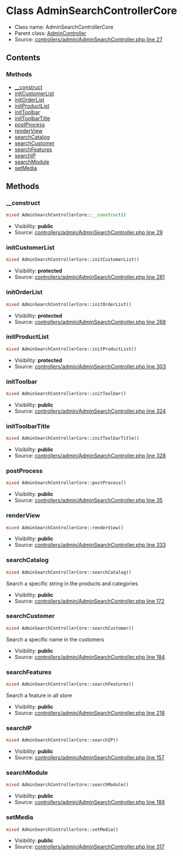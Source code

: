 Class AdminSearchControllerCore
=====================





* Class name: AdminSearchControllerCore
* Parent class: [AdminController](class.AdminControllerCore.md)
* Source: [controllers/admin/AdminSearchController.php line 27](https://github.com/PrestaShop/PrestaShop/blob/1.6.0.1/controllers/admin/AdminSearchController.php#L27)


Contents
--------



### Methods

* [__construct](#method-__construct)
* [initCustomerList](#method-initCustomerList)
* [initOrderList](#method-initOrderList)
* [initProductList](#method-initProductList)
* [initToolbar](#method-initToolbar)
* [initToolbarTitle](#method-initToolbarTitle)
* [postProcess](#method-postProcess)
* [renderView](#method-renderView)
* [searchCatalog](#method-searchCatalog)
* [searchCustomer](#method-searchCustomer)
* [searchFeatures](#method-searchFeatures)
* [searchIP](#method-searchIP)
* [searchModule](#method-searchModule)
* [setMedia](#method-setMedia)






Methods
-------


### <a name="method-__construct"></a>__construct

```php
mixed AdminSearchControllerCore::__construct()
```





* Visibility: **public**
* Source: [controllers/admin/AdminSearchController.php line 29](https://github.com/PrestaShop/PrestaShop/blob/1.6.0.1/controllers/admin/AdminSearchController.php#L29)




### <a name="method-initCustomerList"></a>initCustomerList

```php
mixed AdminSearchControllerCore::initCustomerList()
```





* Visibility: **protected**
* Source: [controllers/admin/AdminSearchController.php line 281](https://github.com/PrestaShop/PrestaShop/blob/1.6.0.1/controllers/admin/AdminSearchController.php#L281)




### <a name="method-initOrderList"></a>initOrderList

```php
mixed AdminSearchControllerCore::initOrderList()
```





* Visibility: **protected**
* Source: [controllers/admin/AdminSearchController.php line 268](https://github.com/PrestaShop/PrestaShop/blob/1.6.0.1/controllers/admin/AdminSearchController.php#L268)




### <a name="method-initProductList"></a>initProductList

```php
mixed AdminSearchControllerCore::initProductList()
```





* Visibility: **protected**
* Source: [controllers/admin/AdminSearchController.php line 303](https://github.com/PrestaShop/PrestaShop/blob/1.6.0.1/controllers/admin/AdminSearchController.php#L303)




### <a name="method-initToolbar"></a>initToolbar

```php
mixed AdminSearchControllerCore::initToolbar()
```





* Visibility: **public**
* Source: [controllers/admin/AdminSearchController.php line 324](https://github.com/PrestaShop/PrestaShop/blob/1.6.0.1/controllers/admin/AdminSearchController.php#L324)




### <a name="method-initToolbarTitle"></a>initToolbarTitle

```php
mixed AdminSearchControllerCore::initToolbarTitle()
```





* Visibility: **public**
* Source: [controllers/admin/AdminSearchController.php line 328](https://github.com/PrestaShop/PrestaShop/blob/1.6.0.1/controllers/admin/AdminSearchController.php#L328)




### <a name="method-postProcess"></a>postProcess

```php
mixed AdminSearchControllerCore::postProcess()
```





* Visibility: **public**
* Source: [controllers/admin/AdminSearchController.php line 35](https://github.com/PrestaShop/PrestaShop/blob/1.6.0.1/controllers/admin/AdminSearchController.php#L35)




### <a name="method-renderView"></a>renderView

```php
mixed AdminSearchControllerCore::renderView()
```





* Visibility: **public**
* Source: [controllers/admin/AdminSearchController.php line 333](https://github.com/PrestaShop/PrestaShop/blob/1.6.0.1/controllers/admin/AdminSearchController.php#L333)




### <a name="method-searchCatalog"></a>searchCatalog

```php
mixed AdminSearchControllerCore::searchCatalog()
```

Search a specific string in the products and categories



* Visibility: **public**
* Source: [controllers/admin/AdminSearchController.php line 172](https://github.com/PrestaShop/PrestaShop/blob/1.6.0.1/controllers/admin/AdminSearchController.php#L172)




### <a name="method-searchCustomer"></a>searchCustomer

```php
mixed AdminSearchControllerCore::searchCustomer()
```

Search a specific name in the customers



* Visibility: **public**
* Source: [controllers/admin/AdminSearchController.php line 184](https://github.com/PrestaShop/PrestaShop/blob/1.6.0.1/controllers/admin/AdminSearchController.php#L184)




### <a name="method-searchFeatures"></a>searchFeatures

```php
mixed AdminSearchControllerCore::searchFeatures()
```

Search a feature in all store



* Visibility: **public**
* Source: [controllers/admin/AdminSearchController.php line 218](https://github.com/PrestaShop/PrestaShop/blob/1.6.0.1/controllers/admin/AdminSearchController.php#L218)




### <a name="method-searchIP"></a>searchIP

```php
mixed AdminSearchControllerCore::searchIP()
```





* Visibility: **public**
* Source: [controllers/admin/AdminSearchController.php line 157](https://github.com/PrestaShop/PrestaShop/blob/1.6.0.1/controllers/admin/AdminSearchController.php#L157)




### <a name="method-searchModule"></a>searchModule

```php
mixed AdminSearchControllerCore::searchModule()
```





* Visibility: **public**
* Source: [controllers/admin/AdminSearchController.php line 189](https://github.com/PrestaShop/PrestaShop/blob/1.6.0.1/controllers/admin/AdminSearchController.php#L189)




### <a name="method-setMedia"></a>setMedia

```php
mixed AdminSearchControllerCore::setMedia()
```





* Visibility: **public**
* Source: [controllers/admin/AdminSearchController.php line 317](https://github.com/PrestaShop/PrestaShop/blob/1.6.0.1/controllers/admin/AdminSearchController.php#L317)



